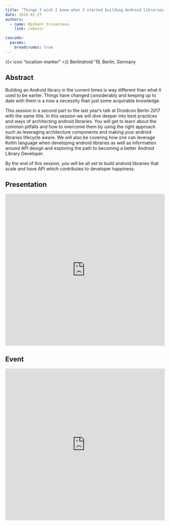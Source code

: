 ```yaml
---
title: "Things I wish I knew when I started building Android libraries-Vol.2"
date: 2019-02-27
authors:
  - name: Nishant Srivastava
    link: /about/

cascade:
  params:
    breadcrumbs: true
---
```


{{< icon "location-marker" >}} Berlindroid '19, Berlin, Germany

<!--more-->

## Abstract

Building an Android library in the current times is way different than what it used to be earlier. Things have changed considerably and keeping up to date with them is a now a necessity than just some acquirable knowledge.

This session in a second part to the last year’s talk at Droidcon Berlin 2017 with the same title. In this session we will dive deeper into best practices and ways of architecting android libraries. You will get to learn about the common pitfalls and how to overcome them by using the right approach such as leveraging architecture components and making your android libraries lifecycle aware. We will also be covering how one can leverage Kotlin language when developing android libraries as well as information around API design and exploring the path to becoming a better Android Library Developer.

By the end of this session, you will be all set to build android libraries that scale and have API which contributes to developer happiness.

## Presentation

<iframe src="https://docs.google.com/presentation/d/e/2PACX-1vSvwkvrq-j__Ek4tmmIgIGcKPHbuuYrsEqk2ilJItoCjV9e1ZTbPYGhthk6pOF5A7nWfANzOMu4Bhja/embed?start=false&loop=false&delayms=3000" frameborder="0" width="100%" height="480" allowfullscreen="true" mozallowfullscreen="true" webkitallowfullscreen="true"></iframe>

## Event

<iframe src="https://web.archive.org/web/20190227235932/https://www.meetup.com/GDG-Berlin-Android/events/fvvctlyzdbkc/" frameborder="0" width="100%" height="480" allowfullscreen="true" mozallowfullscreen="true" webkitallowfullscreen="true"></iframe>
